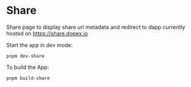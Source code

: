 # Share

Share page to display share url metadata and redirect to dapp currently hosted on https://share.dopex.io

Start the app in dev mode:

```
pnpm dev-share
```

To build the App:

```
pnpm build-share
```
